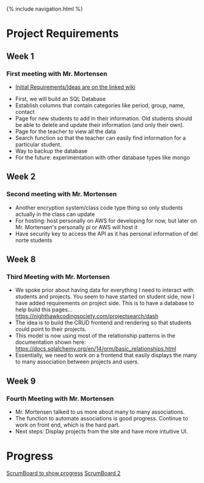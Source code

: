 {% include navigation.html %}


# Project Requirements

## Week 1

### First meeting with Mr. Mortensen

- [Initial Requirements/Ideas are on the linked wiki](https://github.com/NastyLegacy/NastyLegacy/wiki/New-Project-Plans-Ideas-Wires)
* First, we will build an SQL Database
* Establish columns that contain categories like period, group, name, contact
* Page for new students to add in their information. Old students should be able to delete and update their information (and only their own).
* Page for the teacher to view all the data
* Search function so that the teacher can easily find information for a particular student.
* Way to backup the database
* For the future: experimentation with other database types like mongo

## Week 2

### Second meeting with Mr. Mortensen

* Another encryption system/class code type thing so only students actually in the class can update
* For hosting: host personally on AWS for developing for now, but later on Mr. Mortensen's personally pi or AWS will host it
* Have security key to access the API as it has personal information of del norte students

## Week 8

### Third Meeting with Mr. Mortensen

* We spoke prior about having data for everything I need to interact with students and projects.  You seem to have started on student side, now I have added requirements on project side.  This is to have a database to help build this pages...
https://nighthawkcodingsociety.com/projectsearch/dash
* The idea is to build the CRUD frontend and rendering so that students could point to their projects.  
* This model is now using most of the relationship patterns in the documentation shown here:  https://docs.sqlalchemy.org/en/14/orm/basic_relationships.html
* Essentially, we need to work on a frontend that easily displays the many to many association between projects and users.

## Week 9

### Fourth Meeting with Mr. Mortensen

* Mr. Mortensen talked to us more about many to many associations. 
* The function to automate associations is good progress. Continue to work on front end, which is the hard part. 
* Next steps: Display projects from the site and have more intuitive UI.


# Progress

[ScrumBoard to show progress](https://github.com/NastyLegacy/NastyLegacy/projects/1)
[ScrumBoard 2](https://github.com/NastyLegacy/NastyLegacy/projects/2)
